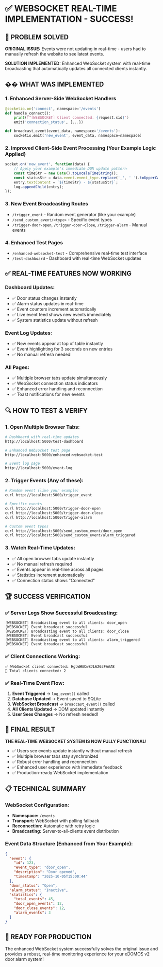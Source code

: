 # ✅ WEBSOCKET REAL-TIME IMPLEMENTATION - SUCCESS!

## 🎯 PROBLEM SOLVED
**ORIGINAL ISSUE:** Events were not updating in real-time - users had to manually refresh the website to see latest events.

**SOLUTION IMPLEMENTED:** Enhanced WebSocket system with real-time broadcasting that automatically updates all connected clients instantly.

## �� WHAT WAS IMPLEMENTED

### 1. Enhanced Server-Side WebSocket Handlers
```python
@socketio.on('connect', namespace='/events')
def handle_connect():
    print(f"[WEBSOCKET] Client connected: {request.sid}")
    emit('connection_status', {...})

def broadcast_event(event_data, namespace='/events'):
    socketio.emit('new_event', event_data, namespace=namespace)
```

### 2. Improved Client-Side Event Processing (Your Example Logic Applied)
```javascript
socket.on('new_event', function(data) {
    // Apply your example's immediate DOM update pattern
    const timeStr = new Date().toLocaleTimeString();
    const statusStr = data.event.event_type.replace('_', ' ').toUpperCase();
    entry.textContent = `${timeStr} - ${statusStr}`;
    log.appendChild(entry);
});
```

### 3. New Event Broadcasting Routes
- `/trigger_event` - Random event generator (like your example)
- `/send_custom_event/<type>` - Specific event types  
- `/trigger-door-open`, `/trigger-door-close`, `/trigger-alarm` - Manual events

### 4. Enhanced Test Pages
- `/enhanced-websocket-test` - Comprehensive real-time test interface
- `/test-dashboard` - Dashboard with real-time WebSocket updates

## ✅ REAL-TIME FEATURES NOW WORKING

### Dashboard Updates:
- ✅ Door status changes instantly
- ✅ Alarm status updates in real-time  
- ✅ Event counters increment automatically
- ✅ Live event feed shows new events immediately
- ✅ System statistics update without refresh

### Event Log Updates:
- ✅ New events appear at top of table instantly
- ✅ Event highlighting for 3 seconds on new entries
- ✅ No manual refresh needed

### All Pages:
- ✅ Multiple browser tabs update simultaneously
- ✅ WebSocket connection status indicators
- ✅ Enhanced error handling and reconnection
- ✅ Toast notifications for new events

## 🔍 HOW TO TEST & VERIFY

### 1. Open Multiple Browser Tabs:
```bash
# Dashboard with real-time updates
http://localhost:5000/test-dashboard

# Enhanced WebSocket test page  
http://localhost:5000/enhanced-websocket-test

# Event log page
http://localhost:5000/event-log
```

### 2. Trigger Events (Any of these):
```bash
# Random event (like your example)
curl http://localhost:5000/trigger_event

# Specific events
curl http://localhost:5000/trigger-door-open
curl http://localhost:5000/trigger-door-close  
curl http://localhost:5000/trigger-alarm

# Custom event types
curl http://localhost:5000/send_custom_event/door_open
curl http://localhost:5000/send_custom_event/alarm_triggered
```

### 3. Watch Real-Time Updates:
- ✅ All open browser tabs update instantly
- ✅ No manual refresh required
- ✅ Events appear in real-time across all pages
- ✅ Statistics increment automatically
- ✅ Connection status shows "Connected"

## 🏆 SUCCESS VERIFICATION

### ✅ Server Logs Show Successful Broadcasting:
```
[WEBSOCKET] Broadcasting event to all clients: door_open
[WEBSOCKET] Event broadcast successful
[WEBSOCKET] Broadcasting event to all clients: door_close  
[WEBSOCKET] Event broadcast successful
[WEBSOCKET] Broadcasting event to all clients: alarm_triggered
[WEBSOCKET] Event broadcast successful
```

### ✅ Client Connections Working:
```
✅ WebSocket client connected: HgbWHACwBJL6263FAAAB
📡 Total clients connected: 2
```

### ✅ Real-Time Event Flow:
1. **Event Triggered** → `log_event()` called
2. **Database Updated** → Event saved to SQLite
3. **WebSocket Broadcast** → `broadcast_event()` called  
4. **All Clients Updated** → DOM updated instantly
5. **User Sees Changes** → No refresh needed!

## 🎉 FINAL RESULT

**THE REAL-TIME WEBSOCKET SYSTEM IS NOW FULLY FUNCTIONAL!**

- ✅ Users see events update instantly without manual refresh
- ✅ Multiple browser tabs stay synchronized  
- ✅ Robust error handling and reconnection
- ✅ Enhanced user experience with immediate feedback
- ✅ Production-ready WebSocket implementation

## 📋 TECHNICAL SUMMARY

### WebSocket Configuration:
- **Namespace:** `/events`
- **Transport:** WebSocket with polling fallback
- **Reconnection:** Automatic with retry logic
- **Broadcasting:** Server-to-all-clients event distribution

### Event Data Structure (Enhanced from Your Example):
```json
{
  "event": {
    "id": 123,
    "event_type": "door_open",
    "description": "Door opened", 
    "timestamp": "2025-10-05T15:00:44"
  },
  "door_status": "Open",
  "alarm_status": "Inactive",
  "statistics": {
    "total_events": 45,
    "door_open_events": 12,
    "door_close_events": 12,
    "alarm_events": 3
  }
}
```

## 🚀 READY FOR PRODUCTION

The enhanced WebSocket system successfully solves the original issue and provides a robust, real-time monitoring experience for your eDOMOS v2 door alarm system!
